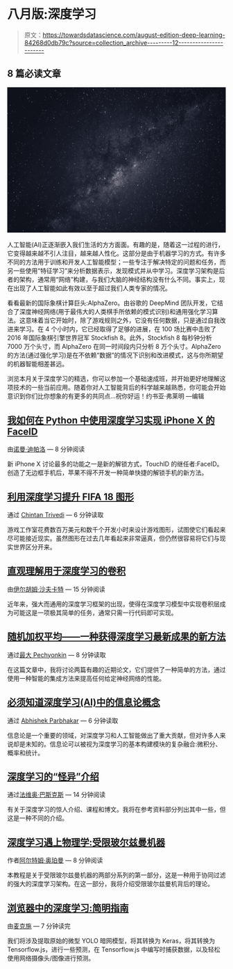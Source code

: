 # 八月版:深度学习

> 原文：<https://towardsdatascience.com/august-edition-deep-learning-84268d0db79c?source=collection_archive---------12----------------------->

## 8 篇必读文章

![](img/98bc482921863e3a2f913f8d806300ed.png)

人工智能(AI)正逐渐嵌入我们生活的方方面面。有趣的是，随着这一过程的进行，它变得越来越不引人注目，越来越人性化。这部分是由于机器学习的方式。有许多不同的方法用于训练和开发人工智能模型；一些专注于解决特定的问题和任务，而另一些使用“特征学习”来分析数据表示，发现模式并从中学习。深度学习架构是后者的架构，通常用“网络”构建，与我们大脑的神经结构没有什么不同。事实上，现在出现了人工智能如此有效以至于超过我们人类专家的情况。

看看最新的国际象棋计算巨头:AlphaZero。由谷歌的 DeepMind 团队开发，它结合了深度神经网络(用于最伟大的人类棋手所依赖的模式识别)和通用强化学习算法。这意味着当它开始时，除了游戏规则之外，它没有任何数据，只是通过自我改进来学习。在 4 个小时内，它已经取得了足够的进展，在 100 场比赛中击败了 2016 年国际象棋引擎世界冠军 Stockfish 8。此外，Stockfish 8 每秒钟分析 7000 万个头寸，而 AlphaZero 在同一时间段内只分析 8 万个头寸。AlphaZero 的方法(通过强化学习)是在不依赖“数据”的情况下识别和改进模式，这与你所期望的机器智能相差甚远。

浏览本月关于深度学习的精选，你可以参加一个基础速成班，并开始更好地理解这项技术的一些当前应用。随着你对人工智能背后的科学越来越熟悉，你可能会开始意识到你们比你想象的有更多的共同点…祝你好运！约书亚·弗莱明 —编辑

## [我如何在 Python 中使用深度学习实现 iPhone X 的 FaceID](/how-i-implemented-iphone-xs-faceid-using-deep-learning-in-python-d5dbaa128e1d)

由[诺曼·迪帕洛](https://medium.com/u/bf03de96d99e?source=post_page-----84268d0db79c--------------------------------) — 8 分钟阅读

新 iPhone X 讨论最多的功能之一是新的解锁方式，TouchID 的继任者:FaceID。创造了无边框手机后，苹果不得不开发一种简单快捷的解锁手机的新方法。

## [利用深度学习提升 FIFA 18 图形](/using-deep-learning-to-improve-fifa-18-graphics-529ec44ea37e)

通过 [Chintan Trivedi](https://medium.com/u/cba121ffc3f5?source=post_page-----84268d0db79c--------------------------------) — 6 分钟读取

游戏工作室花费数百万美元和数千个开发小时来设计游戏图形，试图使它们看起来尽可能接近现实。虽然图形在过去几年看起来非常逼真，但仍然很容易将它们与现实世界区分开来。

## [直观理解用于深度学习的卷积](/intuitively-understanding-convolutions-for-deep-learning-1f6f42faee1)

由[伊尔胡姆·沙夫卡特](https://medium.com/u/cb2327c63f48?source=post_page-----84268d0db79c--------------------------------) — 15 分钟阅读

近年来，强大而通用的深度学习框架的出现，使得在深度学习模型中实现卷积层成为可能这是一项极其简单的任务，通常只需一行代码即可实现。

## [随机加权平均——一种获得深度学习最新成果的新方法](/stochastic-weight-averaging-a-new-way-to-get-state-of-the-art-results-in-deep-learning-c639ccf36a)

通过[最大 Pechyonkin](https://medium.com/u/38025716cba8?source=post_page-----84268d0db79c--------------------------------) — 8 分钟读取

在这篇文章中，我将讨论两篇有趣的近期论文，它们提供了一种简单的方法，通过使用一种智能的集成方法来提高任何给定神经网络的性能。

## [必须知道深度学习(AI)中的信息论概念](/must-know-information-theory-concepts-in-deep-learning-ai-e54a5da9769d)

通过 [Abhishek Parbhakar](https://medium.com/u/3faa5cdb7ab4?source=post_page-----84268d0db79c--------------------------------) — 6 分钟读取

信息论是一个重要的领域，对深度学习和人工智能做出了重大贡献，但对许多人来说却是未知的。信息论可以被视为深度学习的基本构建模块的复杂融合:微积分、概率和统计。

## [深度学习的“怪异”介绍](/a-weird-introduction-to-deep-learning-7828803693b0)

通过[法维奥·巴斯克斯](https://medium.com/u/e8ec6fa4d7d4?source=post_page-----84268d0db79c--------------------------------) — 14 分钟阅读

有关于深度学习的惊人介绍、课程和博文。我将在参考资料部分列出其中一些，但这是一种不同的介绍。

## [深度学习遇上物理学:受限玻尔兹曼机器](/deep-learning-meets-physics-restricted-boltzmann-machines-part-i-6df5c4918c15)

作者[阿尔特姆·奥珀曼](https://medium.com/u/619319ac8220?source=post_page-----84268d0db79c--------------------------------) — 8 分钟阅读

本教程是关于受限玻尔兹曼机器的两部分系列的第一部分，这是一种用于协同过滤的强大的深度学习架构。在这一部分，我将介绍受限玻尔兹曼机背后的理论。

## [浏览器中的深度学习:简明指南](/deep-learning-in-your-browser-a-brisk-guide-ca06c2198846)

由[麦克施](https://medium.com/u/f87085c18f44?source=post_page-----84268d0db79c--------------------------------) — 7 分钟读完

我们将涉及提取原始的微型 YOLO 暗网模型，将其转换为 Keras，将其转换为 Tensorflow.js，进行一些预测，在 Tensorflow.js 中编写时捕获数据，以及轻松使用网络摄像头/图像进行预测。
